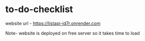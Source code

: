 # to-do-checklist
website url - https://listapi-id7r.onrender.com

Note- website is deployed on free server so it takes time to load
